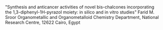 "Synthesis and anticancer activities of novel bis-chalcones incorporating the 1,3-diphenyl-1H-pyrazol moiety: in silico and in vitro studies"
Farid M. Sroor
Organometallic and Organometalloid Chemistry Department, National Research Centre, 12622 Cairo, Egypt
